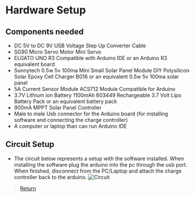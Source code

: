 
# Hardware Setup

## Components needed
- DC 5V to DC 9V USB Voltage Step Up Converter Cable 
- SG90 Micro Servo Motor Mini Servo
- ELGATO UNO R3 Compatible with Arduino IDE or an Arduino R3 equivalent board
- Sunnytech 0.5w 5v 100ma Mini Small Solar Panel Module DIY Polysilicon Solar Epoxy Cell Charger B016 or an equivalent 0.5w 5v 100ma solar panel
- 5A Current Sensor Module ACS712 Module Compatible for Arduino
- 3.7V Lithium ion Battery 1100mAh 603449 Rechargeable 3.7 Volt Lipo Battery Pack or an equivalent battery pack
- 900mA MPPT Solar Panel Controller
- Male to male Usb connector for the Arduino board (for installing software and connecting the charge controller)
- A computer or laptop than can run Arduino IDE

## Circuit Setup
- The circuit below represents a setup with the software installed. When installing the software plug the arduino into the pc through the usb port. When finished, disconnect from the PC/Laptop and attach the charge controller back to the arduino.
![Circuit](https://github.com/cabledc/Senior-Design-Solar-Maximum/blob/main/Design/Circuits/Arduino_Diagram_2_Servos.PNG?raw=true)


>[Return](https://github.com/cabledc/Senior-Design-Solar-Maximum/tree/main?tab=readme-ov-file#user-documentation)
